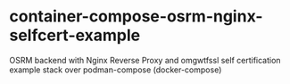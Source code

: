 # container-compose-osrm-nginx-selfcert-example
OSRM backend with Nginx Reverse Proxy and omgwtfssl self certification example stack over podman-compose (docker-compose)
